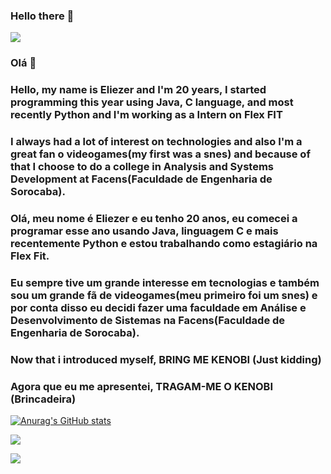 ### Hello there 👋

![](https://media.giphy.com/media/Nx0rz3jtxtEre/giphy.gif)

### Olá 👋

### Hello, my name is Eliezer and I'm 20 years, I started programming this year using Java, C language, and most recently Python and I'm working as a Intern on Flex FIT
### I always had a lot of interest on technologies and also I'm a great fan o videogames(my first was a snes) and because of that I choose to do a college in Analysis and Systems Development at Facens(Faculdade de Engenharia de Sorocaba).


### Olá, meu nome é Eliezer e eu tenho 20 anos, eu comecei a programar esse ano usando Java, linguagem C e mais recentemente Python e estou trabalhando como estagiário na Flex Fit.
### Eu sempre tive um grande interesse em tecnologias e também sou um grande fã de videogames(meu primeiro foi um snes) e por conta disso eu decidi fazer uma faculdade em Análise e Desenvolvimento de Sistemas na Facens(Faculdade de Engenharia de Sorocaba).

### Now that i introduced myself, BRING ME KENOBI (Just kidding)

### Agora que eu me apresentei, TRAGAM-ME O KENOBI (Brincadeira)

[![Anurag's GitHub stats](https://github-readme-stats.vercel.app/api?username=eliazin)](https://github.com/anuraghazra/github-readme-stats)

![](https://github-readme-stats.vercel.app/api/top-langs/?username=Eliazin&amp;layout=compact&amp;langs_count=7&amp;theme=dark)

![](https://media.giphy.com/media/UIeLsVh8P64G4/giphy.gif)
